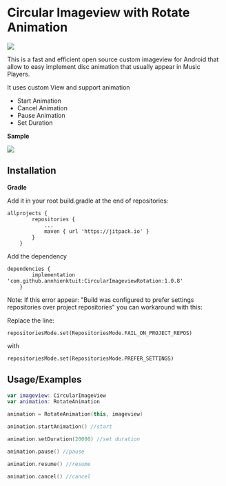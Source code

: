 
# Circular Imageview with Rotate Animation
[![](https://jitpack.io/v/annhienktuit/CircularImageviewRotation.svg)](https://jitpack.io/#annhienktuit/CircularImageviewRotation)

This is a fast and efficient open source custom imageview for Android that allow to easy implement disc animation that usually appear in Music Players.

It uses custom View and support animation

- Start Animation
- Cancel Animation
- Pause Animation
- Set Duration






**Sample**


![](![](https://i.imgur.com/kAS4GOv.gif))


## Installation
**Gradle**

Add it in your root build.gradle at the end of repositories:


```
allprojects {
		repositories {
			...
			maven { url 'https://jitpack.io' }
		}
	}
```
Add the dependency

```
dependencies {
	    implementation 'com.github.annhienktuit:CircularImageviewRotation:1.0.8'
	}
```

Note: If this error appear: "Build was configured to prefer settings repositories over project repositories" you can workaround with this:

Replace the line:
```
repositoriesMode.set(RepositoriesMode.FAIL_ON_PROJECT_REPOS)
```
with
```
repositoriesMode.set(RepositoriesMode.PREFER_SETTINGS)
```
## Usage/Examples

```kotlin
var imageview: CircularImageView
var animation: RotateAnimation

animation = RotateAnimation(this, imageview)

animation.startAnimation() //start

animation.setDuration(20000) //set duration

animation.pause() //pause

animation.resume() //resume

animation.cancel() //cancel
```

